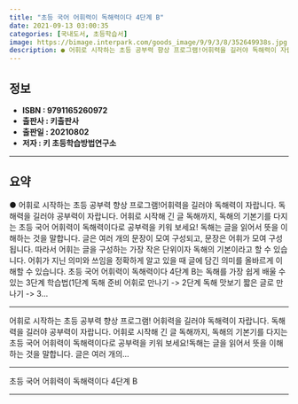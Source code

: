 ```yaml
---
title: "초등 국어 어휘력이 독해력이다 4단계 B"
date: 2021-09-13 03:00:35
categories: [국내도서, 초등학습서]
image: https://bimage.interpark.com/goods_image/9/9/3/8/352649938s.jpg
description: ● 어휘로 시작하는 초등 공부력 향상 프로그램!어휘력을 길러야 독해력이 자랍니다. 독해력을 길러야 공부력이 자랍니다. 어휘로 시작해 긴 글 독해까지, 독해의 기본기를 다지는 초등 국어 어휘력이 독해력이다로 공부력을 키워 보세요! 독해는 글을 읽어서 뜻을 이해하는 것을 말합니다. 글은
---
```


## **정보**

- **ISBN : 9791165260972**
- **출판사 : 키출판사**
- **출판일 : 20210802**
- **저자 : 키 초등학습방법연구소**

------



## **요약**

●  어휘로 시작하는 초등 공부력 향상 프로그램!어휘력을 길러야 독해력이 자랍니다. 독해력을 길러야 공부력이 자랍니다. 어휘로 시작해 긴 글 독해까지, 독해의 기본기를 다지는 초등 국어 어휘력이 독해력이다로 공부력을 키워 보세요! 독해는 글을 읽어서 뜻을 이해하는 것을 말합니다. 글은 여러 개의 문장이 모여 구성되고, 문장은 어휘가 모여 구성됩니다. 따라서 어휘는 글을 구성하는 가장 작은 단위이자 독해의 기본이라고 할 수 있습니다. 어휘가 지닌 의미와 쓰임을 정확하게 알고 있을 때 글에 담긴 의미를 올바르게 이해할 수 있습니다. 초등 국어 어휘력이 독해력이다 4단계 B는 독해를 가장 쉽게 배울 수 있는 3단계 학습법(1단계 독해 준비  어휘로 만나기 -> 2단계 독해 맛보기  짧은 글로 만나기 -> 3...

------

어휘로 시작하는 초등 공부력 향상 프로그램!
어휘력을 길러야 독해력이 자랍니다. 
독해력을 길러야 공부력이 자랍니다. 
어휘로 시작해 긴 글 독해까지, 독해의 기본기를 다지는 
초등 국어 어휘력이 독해력이다로 공부력을 키워 보세요!독해는 글을 읽어서 뜻을 이해하는 것을 말합니다. 
글은 여러 개의... 

------


초등 국어 어휘력이 독해력이다 4단계 B 

------


